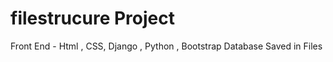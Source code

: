 # filestrucure Project

Front End - Html , CSS, Django , Python , Bootstrap
Database Saved in Files
